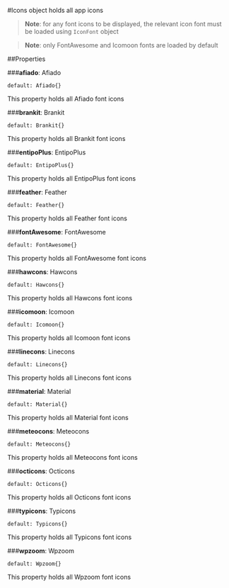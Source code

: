 #Icons object holds all app icons

> **Note**: for any font icons to be displayed, the relevant icon font must
> be loaded using `IconFont` object


> **Note**: only FontAwesome and Icomoon fonts are loaded by default

##Properties

###**afiado**: Afiado

    default: Afiado{}

This property holds all Afiado font icons

###**brankit**: Brankit 

    default: Brankit{}

This property holds all Brankit font icons

###**entipoPlus**: EntipoPlus

    default: EntipoPlus{}

This property holds all EntipoPlus font icons

###**feather**: Feather

    default: Feather{}

This property holds all Feather font icons

###**fontAwesome**: FontAwesome

    default: FontAwesome{}

This property holds all FontAwesome font icons

###**hawcons**: Hawcons

    default: Hawcons{}

This property holds all Hawcons font icons

###**icomoon**: Icomoon

    default: Icomoon{}

This property holds all Icomoon font icons

###**linecons**: Linecons

    default: Linecons{}

This property holds all Linecons font icons

###**material**: Material

    default: Material{}

This property holds all Material font icons

###**meteocons**: Meteocons

    default: Meteocons{}

This property holds all Meteocons font icons

###**octicons**: Octicons

    default: Octicons{}

This property holds all Octicons font icons

###**typicons**: Typicons

    default: Typicons{}

This property holds all Typicons font icons

###**wpzoom**: Wpzoom

    default: Wpzoom{}

This property holds all Wpzoom font icons













